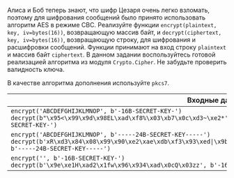 Алиса и Боб теперь знают, что шифр Цезаря очень легко взломать, поэтому для шифрования сообщений было принято использовать алгоритм AES в режиме CBC. Реализуйте функции `encrypt(plaintext, key, iv=bytes(16))`, возвращающую массив байт, и `decrypt(ciphertext, key, iv=bytes(16))`, возвращающую строку, для шифрования и расшифровки сообщений. Функции принимают на вход строку `plaintext` и массив байт `ciphertext`. В данном задании воспользуйтесь готовой реализацией алгоритма из модуля `Crypto.Cipher`. Не забудьте проверить валидность ключа.

В качестве алгоритма дополнения используйте `pkcs7`.

| Входные данные | Выходные данные |
| --- | --- |
| `encrypt('ABCDEFGHIJKLMNOP', b'-16B-SECRET-KEY-')` <br> `decrypt(b"\x95<\x99\x9d\x98EL\xad\xf8%\x03\xb7\x0c\xd3~\xe2*'\xec\xe9a7\xe3\xf54\x04\x1eM\xceW\x99\xf0", b'-16B-SECRET-KEY-')` | `b"\x95<\x99\x9d\x98EL\xad\xf8%\x03\xb7\x0c\xd3~\xe2*'\xec\xe9a7\xe3\xf54\x04\x1eM\xceW\x99\xf0"` <br> `'ABCDEFGHIJKLMNOP'` |
| `encrypt('ABCDEFGHIJKLMNOP', b'-----24B-SECRET-KEY-----')` <br> `decrypt(b'xR\xd3\x84\x08\x99\x90\xe2\xae\xdb\xf3\x93\xed\|\x9bm\xca\xa6A\xd7\xec\x13d\xbbq\x11\xbd\xd6\xbe\xa8\x99A', b'-----24B-SECRET-KEY-----')` | `b'xR\xd3\x84\x08\x99\x90\xe2\xae\xdb\xf3\x93\xed\|\x9bm\xca\xa6A\xd7\xec\x13d\xbbq\x11\xbd\xd6\xbe\xa8\x99A'` <br> `'ABCDEFGHIJKLMNOP'` |
| `encrypt('', b'-16B-SECRET-KEY-')` <br> `decrypt(b'\x9e\xe1H\xad2\x1fw\x96\x934\xad\x0cQ\x03zz', b'-16B-SECRET-KEY-')` | `b'\x9e\xe1H\xad2\x1fw\x96\x934\xad\x0cQ\x03zz'` <br> `''` |
